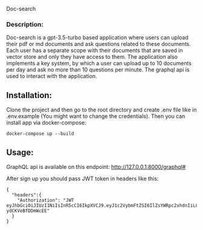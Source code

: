 Doc-search


### Description: 
Doc-search is a gpt-3.5-turbo based application where users can upload their pdf or md 
documents and ask questions related to these documents. Each user has a separate scope 
with their documents that are saved in vector store and only they have access to them. 
The application also implements a key system, by which a user can upload 
up to 10 documents per day and ask no more than 10 questions per minute. 
The graphql api is used to interact with the application.


## Installation:

Clone the project and then go to the root directory and create .env file like in .env.example 
(You might want to change the credentials). Then you can install app via docker-compose:


```commandline
docker-compose up --build
```
## Usage:

GraphQL api is available on this endpoint: http://127.0.0.1:8000/graphql#

After sign up you should pass JWT token in headers like this:

```commandline
{
  "headers":{
    "Authorization": "JWT eyJhbGciOiJIUzI1NiIsInR5cCI6IkpXVCJ9.eyJ1c2VybmFtZSI6IlZsYWRpc2xhdnIiLCJleHAiOjE2OTU5MTE3MzMsIm9yaWdJYXQiOjE2OTU4ODE3MzN9.O_6nWir8WWId64J5PaTk_pb6hek-ydCKVeBfDDmWcEE"
  }
}
```